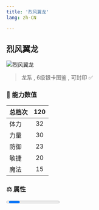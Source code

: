 ```yaml
---
title: '烈风翼龙'
lang: zh-CN

---
```


<RouterBack />

## 烈风翼龙

![烈风翼龙](https://user-images.githubusercontent.com/78347270/115959094-59a14600-a545-11eb-836c-4965acfe4a59.gif) 

> 龙系 , 6级银卡图鉴<Card :type="1" /> , 可封印 ✅


### 💪 能力数值

| 总档次       | 120            |
| :----------- |:-------------:|
| 体力      | 32   <Stars :number="3" />  |
| 力量      | 30   <Stars :number="3" />  |
| 防御      | 23   <Stars :number="2.5" />  | 
| 敏捷      | 20  <Stars :number="2" />  | 
| 魔法      | 15  <Stars :number="1.5" />   | 


### ⚖️ 属性


<Progress earth :number="0" />

<Progress water :number="0" />

<Progress fire :number="0" />

<Progress wind :number="10" />

### ✨ 技能栏 <Strong>8个</Strong>

- 攻击
- 防御

### 👶 1级出现点

- 无










